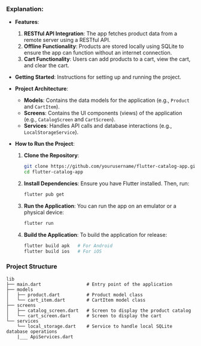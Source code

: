 ### Explanation:

- **Features**:
  1. **RESTful API Integration**: The app fetches product data from a remote server using a RESTful API.
  2. **Offline Functionality**: Products are stored locally using SQLite to ensure the app can function without an internet connection.
  3. **Cart Functionality**: Users can add products to a cart, view the cart, and clear the cart.

- **Getting Started**: Instructions for setting up and running the project.

- **Project Architecture**:
  - **Models**: Contains the data models for the application (e.g., `Product` and `CartItem`).
  - **Screens**: Contains the UI components (views) of the application (e.g., `CatalogScreen` and `CartScreen`).
  - **Services**: Handles API calls and database interactions (e.g., `LocalStorageService`).

- **How to Run the Project**:
  1. **Clone the Repository**:
     ```sh
     git clone https://github.com/yourusername/flutter-catalog-app.git
     cd flutter-catalog-app
     ```
  2. **Install Dependencies**:
     Ensure you have Flutter installed. Then, run:
     ```sh
     flutter pub get
     ```
  3. **Run the Application**:
     You can run the app on an emulator or a physical device:
     ```sh
     flutter run
     ```
  4. **Build the Application**:
     To build the application for release:
     ```sh
     flutter build apk   # For Android
     flutter build ios   # For iOS
     ```

### Project Structure

```plaintext
lib
├── main.dart                 # Entry point of the application
├── models
│   ├── product.dart          # Product model class
│   └── cart_item.dart        # CartItem model class
├── screens
│   ├── catalog_screen.dart   # Screen to display the product catalog
│   └── cart_screen.dart      # Screen to display the cart
└── services
    └── local_storage.dart    # Service to handle local SQLite database operations
    |___ ApiServices.dart
